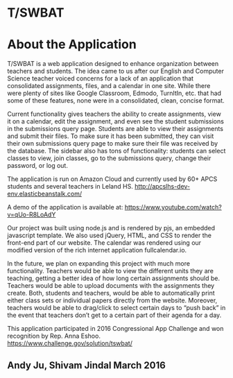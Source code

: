 # T/SWBAT 

# About the Application

T/SWBAT is a web application designed to enhance organization between teachers and students. The idea came to us after our English and Computer Science teacher voiced concerns for a lack of an application that consolidated assignments, files, and a calendar in one site. While there were plenty of sites like Google Classroom, Edmodo, TurnItIn, etc. that had some of these features, none were in a consolidated, clean, concise format.

Current functionality gives teachers the ability to create assignments, view it on a calendar, edit the assignment, and even see the student submissions in the submissions query page. Students are able to view their assignments and submit their files. To make sure it has been submitted, they can visit their own submissions query page to make sure their file was received by the database. The sidebar also has tons of functionality: students can select classes to view, join classes, go to the submissions query, change their password, or log out.

The application is run on Amazon Cloud and currently used by 60+ APCS students and several teachers in Leland HS.
http://apcslhs-dev-env.elasticbeanstalk.com/

A demo of the application is available at: https://www.youtube.com/watch?v=qUo-R8LoAdY

Our project was built using node.js and is rendered by pjs, an embedded javascript template. We also used jQuery, HTML, and CSS to render the front-end part of our website. The calendar was rendered using our modified version of the rich internet application fullcalendar.io.

In the future, we plan on expanding this project with much more functionality. Teachers would be able to view the different units they are teaching, getting a better idea of how long certain assignments should be. Teachers would be able to upload documents with the assignments they create. Both, students and teachers, would be able to automatically print either class sets or individual papers directly from the website. Moreover, teachers would be able to drag/click to select certain days to “push back” in the event that teachers don’t get to a certain part of their agenda for a day.

This application participated in 2016 Congressional App Challenge and won recognition by Rep. Anna Eshoo.
https://www.challenge.gov/solution/tswbat/

Andy Ju, Shivam Jindal
March 2016
--------------------------

